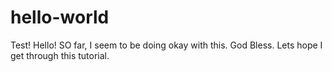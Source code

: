 # hello-world
Test!
Hello!
SO far, I seem to be doing okay with this. God Bless.
Lets hope I get through this tutorial. 
